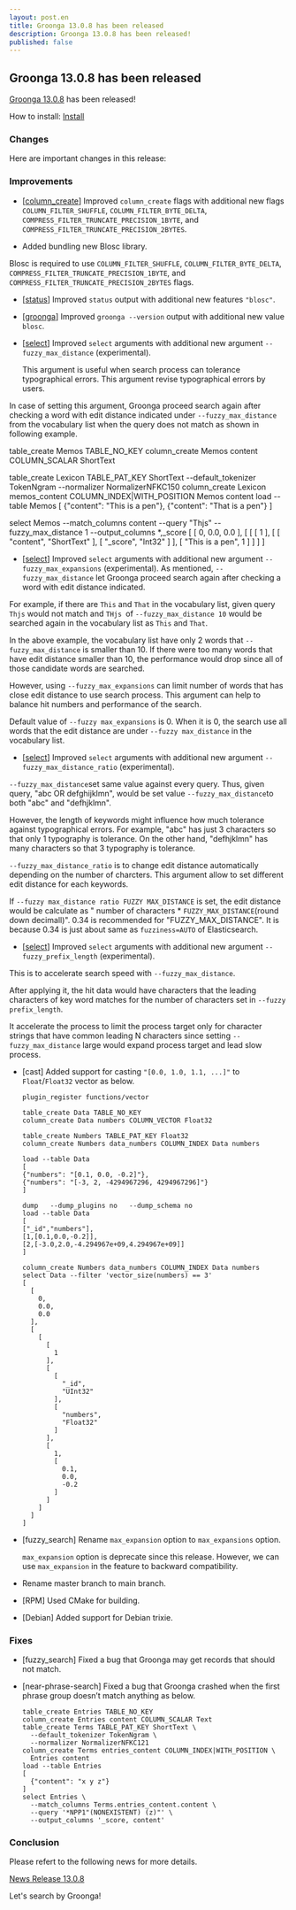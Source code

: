 ```yaml
---
layout: post.en
title: Groonga 13.0.8 has been released
description: Groonga 13.0.8 has been released!
published: false
---
```


## Groonga 13.0.8 has been released

[Groonga 13.0.8](/docs/news.html#release-13-0-8) has been released!

How to install: [Install](/docs/install.html)

### Changes

Here are important changes in this release:

### Improvements

* [[column_create](/docs/reference/commands/column_create.html)] Improved `column_create` flags with additional new flags `COLUMN_FILTER_SHUFFLE`, `COLUMN_FILTER_BYTE_DELTA`, `COMPRESS_FILTER_TRUNCATE_PRECISION_1BYTE`, and `COMPRESS_FILTER_TRUNCATE_PRECISION_2BYTES`.

* Added  bundling new Blosc library.

 Blosc is required to use  `COLUMN_FILTER_SHUFFLE`, `COLUMN_FILTER_BYTE_DELTA`, `COMPRESS_FILTER_TRUNCATE_PRECISION_1BYTE`, and `COMPRESS_FILTER_TRUNCATE_PRECISION_2BYTES` flags.

* [[status](/docs/reference/commands/status.html)] Improved `status` output with additional new features `"blosc"`.

* [[groonga](/docs/reference/executables/groonga.html)] Improved `groonga --version` output with additional new value `blosc`.

* [[select](/docs/reference/commands/select.html)] Improved `select` arguments with additional new argument `--fuzzy_max_distance` (experimental).


  This argument is useful when search process can tolerance typographical errors. This argument revise typographical errors by users.

In case of setting this argument, Groonga proceed search again after checking a word with edit distance indicated under `--fuzzy_max_distance` from the vocabulary list when the query does not match as shown in following example.

table_create Memos TABLE_NO_KEY
column_create Memos content COLUMN_SCALAR ShortText

table_create Lexicon TABLE_PAT_KEY ShortText   --default_tokenizer TokenNgram   --normalizer NormalizerNFKC150
column_create Lexicon memos_content   COLUMN_INDEX|WITH_POSITION Memos content
load --table Memos
[
{"content": "This is a pen"},
{"content": "That is a pen"}
]

select Memos   --match_columns content   --query "Thjs"   --fuzzy_max_distance 1   --output_columns *,_score
[
  [
    0,
    0.0,
    0.0
  ],
  [
    [
      [
        1
      ],
      [
        [
          "content",
          "ShortText"
        ],
        [
          "_score",
          "Int32"
        ]
      ],
      [
        "This is a pen",
        1
      ]
    ]
  ]
]

* [[select](/docs/reference/commands/select.html)] Improved `select` arguments with additional new argument `--fuzzy_max_expansions` (experimental).
As mentioned, `--fuzzy_max_distance` let Groonga proceed search again after checking a word with edit distance indicated.

For example, if there are `This` and `That` in the vocabulary list, given query `Thjs`  would not match and `THjs `of `--fuzzy_max_distance 10` would be searched again in the vocabulary list as `This` and `That`.

In the above example, the vocabulary list have only 2 words that `--fuzzy_max_distance` is smaller than 10. If there were too many words that have edit distance smaller than 10, the performance would drop since all of those candidate words are searched. 

However, using `--fuzzy_max_expansions` can limit number of words that has close edit distance to use search process. This argument can help to balance hit numbers and performance of the search.

Default value of `--fuzzy max_expansions` is 0. When it is 0, the search use all words that the edit distance are under `--fuzzy max_distance` in the vocabulary list.


* [[select](/docs/reference/commands/select.html)] Improved `select` arguments with additional new argument `--fuzzy_max_distance_ratio` (experimental).


`--fuzzy_max_distance`set same value against every query. Thus, given query, "abc OR defghijklmn", would be set value `--fuzzy_max_distance`to both "abc" and "defhjklmn".

However, the length of keywords might influence how much tolerance against typographical errors. For example, "abc" has just 3 characters so that only 1 typography is tolerance. On the other hand, "defhjklmn" has many characters so that 3 typography is tolerance.

`--fuzzy_max_distance_ratio` is to change edit distance automatically depending on the number of charcters. This argument allow to set different edit distance for each keywords.

If `--fuzzy max_distance ratio FUZZY MAX_DISTANCE` is set, the edit distance would be calculate as " number of characters * `FUZZY_MAX_DISTANCE`(round down decimall)". 0.34 is recommended for "FUZZY_MAX_DISTANCE". It is because 0.34 is just about same as `fuzziness=AUTO` of Elasticsearch. 


* [[select](/docs/reference/commands/select.html)] Improved `select` arguments with additional new argument `--fuzzy_prefix_length` (experimental).

This is to accelerate search speed with `--fuzzy_max_distance`.

After applying it, the hit data would have characters that the leading characters of key word matches for the number of characters set in `--fuzzy prefix_length`.

It accelerate the process to limit the process target only for character strings that have common leading N characters since setting `--fuzzy_max_distance` large would expand process target and lead slow process.


* [cast] Added support for casting `"[0.0, 1.0, 1.1, ...]"` to `Float`/`Float32` vector as below.

  ```
  plugin_register functions/vector

  table_create Data TABLE_NO_KEY
  column_create Data numbers COLUMN_VECTOR Float32

  table_create Numbers TABLE_PAT_KEY Float32
  column_create Numbers data_numbers COLUMN_INDEX Data numbers

  load --table Data
  [
  {"numbers": "[0.1, 0.0, -0.2]"},
  {"numbers": "[-3, 2, -4294967296, 4294967296]"}
  ]

  dump   --dump_plugins no   --dump_schema no
  load --table Data
  [
  ["_id","numbers"],
  [1,[0.1,0.0,-0.2]],
  [2,[-3.0,2.0,-4.294967e+09,4.294967e+09]]
  ]

  column_create Numbers data_numbers COLUMN_INDEX Data numbers
  select Data --filter 'vector_size(numbers) == 3'
  [
    [
      0,
      0.0,
      0.0
    ],
    [
      [
        [
          1
        ],
        [
          [
            "_id",
            "UInt32"
          ],
          [
            "numbers",
            "Float32"
          ]
        ],
        [
          1,
          [
            0.1,
            0.0,
            -0.2
          ]
        ]
      ]
    ]
  ]
  ```
* [fuzzy_search] Rename `max_expansion` option to `max_expansions` option.

  `max_expansion` option is deprecate since this release. However, we can use `max_expansion` in the feature to backward compatibility.

* Rename master branch to main branch.

* [RPM] Used CMake for building.

* [Debian] Added support for Debian trixie.

### Fixes

* [fuzzy_search] Fixed a bug that Groonga may get records that should not match.

* [near-phrase-search] Fixed a bug that Groonga crashed when the first phrase group doesn’t match anything as below.

  ```
  table_create Entries TABLE_NO_KEY
  column_create Entries content COLUMN_SCALAR Text
  table_create Terms TABLE_PAT_KEY ShortText \
    --default_tokenizer TokenNgram \
    --normalizer NormalizerNFKC121
  column_create Terms entries_content COLUMN_INDEX|WITH_POSITION \
    Entries content
  load --table Entries
  [
    {"content": "x y z"}
  ]
  select Entries \
    --match_columns Terms.entries_content.content \
    --query '*NPP1"(NONEXISTENT) (z)"' \
    --output_columns '_score, content'
  ```

### Conclusion

Please refert to the following news for more details.

[News Release 13.0.8](/docs/news.html#release-13-0-8)

Let's search by Groonga!

